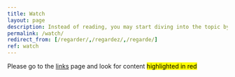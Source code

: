 ```yaml
---
title: Watch
layout: page
description: Instead of reading, you may start diving into the topic by watching some of these great talks and documentaries.
permalink: /watch/
redirect_from: [/regarder/,/regardez/,/regarde/]
ref: watch
---
```

Please go to the [links](/links 'Links') page and look for content <mark class='red'>highlighted in red</mark>
